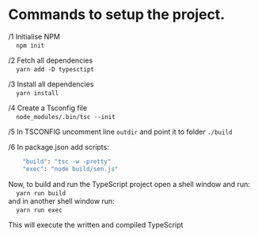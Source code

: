 Commands to setup the project.
=============
  
/1 Initialise NPM  
&nbsp;&nbsp;&nbsp;&nbsp;`npm init`  
  
/2 Fetch all dependencies  
&nbsp;&nbsp;&nbsp;&nbsp;`yarn add -D typesctipt`  
  
/3 Install all dependencies  
&nbsp;&nbsp;&nbsp;&nbsp;`yarn install`

/4 Create a Tsconfig file  
&nbsp;&nbsp;&nbsp;&nbsp;`node_modules/.bin/tsc --init`  
  
/5 In TSCONFIG uncomment line `outdir` and point it to folder `./build`  
  
/6 In package.json add scripts:  
``` bash
    "build": "tsc -w -pretty"  
    "exec": "node build/sen.js"  
```
  
Now, to build and run the TypeScript project open a shell window and run:  
&nbsp;&nbsp;&nbsp;&nbsp;`yarn run build`  
and in another shell window run:  
&nbsp;&nbsp;&nbsp;&nbsp;`yarn run exec`  
  
This will execute the written and compiled TypeScript  
